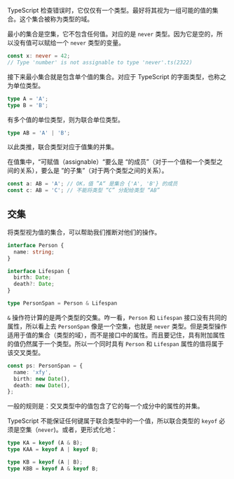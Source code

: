 TypeScript 检查错误时，它仅仅有一个类型。最好将其视为一组可能的值的集合。这个集合被称为类型的域。

最小的集合是空集，它不包含任何值。对应的是 `never` 类型。因为它是空的，所以没有值可以赋给一个 `never` 类型的变量。

```ts
const x: never = 42;
// Type 'number' is not assignable to type 'never'.ts(2322)
```

接下来最小集合就是包含单个值的集合。对应于 TypeScript 的字面类型，也称之为单位类型。

```ts
type A = 'A';
type B = 'B';
```

有多个值的单位类型，则为联合单位类型。

```ts
type AB = 'A' | 'B';
```

以此类推，联合类型对应于值集的并集。

在值集中，“可赋值（assignable）“要么是 “的成员”（对于一个值和一个类型之间的关系），要么是 ”的子集”（对于两个类型之间的关系）。

```ts
const a: AB = 'A'; // OK，值 ”A“ 是集合 {'A', 'B'} 的成员
const c: AB = 'C'; // 不能将类型 “C” 分配给类型 “AB”
```

## 交集

将类型视为值的集合，可以帮助我们推断对他们的操作。

```ts
interface Person {
  name: string;
}

interface Lifespan {
  birth: Date;
  death?: Date;
}

type PersonSpan = Person & Lifespan
```

`&` 操作符计算的是两个类型的交集。咋一看，`Person` 和 `Lifespan` 接口没有共同的属性，所以看上去 `PersonSpan` 像是一个空集，也就是 `never` 类型。但是类型操作适用于值的集合（类型的域），而不是接口中的属性。而且要记住，具有附加属性的值仍然属于一个类型。所以一个同时具有 `Person` 和 `Lifespan` 属性的值将属于该交叉类型。

```ts
const ps: PersonSpan = {
  name: 'xfy',
  birth: new Date(),
  death: new Date(),
};
```

一般的规则是：交叉类型中的值包含了它的每一个成分中的属性的并集。

TypeScript 不能保证任何键属于联合类型中的一个值，所以联合类型的 `keyof` 必须是空集（`never`)。或者，更形式化地：

```ts
type KA = keyof (A & B);
type KAA = keyof A | keyof B;

type KB = keyof (A | B);
type KBB = keyof A & keyof B;
```
